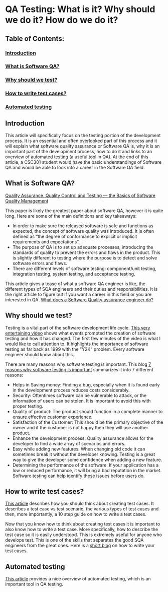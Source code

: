 # QA Testing: What is it? Why should we do it? How do we do it?

## Table of Contents:
### [Introduction](#introduction-1)
### [What is Software QA?](#what-is-software-qa-1)
### [Why should we test?](#why-should-we-test-1)
### [How to write test cases?](#how-to-write-test-cases-1)
### [Automated testing](#automated-testing-1)


## Introduction

This article will specifically focus on the testing portion of the development process. It is an essential and often overlooked part of this process and it will explain what software quality assurance or Software QA is, why it is an important part of the development process, how to do it and links to an overview of automated testing (a useful tool in QA). 
At the end of this article, a CSC301 student would have the basic understandings of Software QA and would be able to look into a career in the Software QA field.


## What is Software QA?

[Quality Assurance, Quality Control and Testing — the Basics of Software Quality Management](https://www.altexsoft.com/whitepapers/quality-assurance-quality-control-and-testing-the-basics-of-software-quality-management/)

This paper is likely the greatest paper about software QA, however it is quite long. Here are some of the main definitions and key takeaways:
- In order to make sure the released software is safe and functions as expected, the concept of software quality was introduced. It is often defined as “the degree of conformance to explicit or implicit requirements and expectations”.
- The purpose of QA is to set up adequate processes, introducing the standards of quality to prevent the errors and flaws in the product. This is slightly different to testing where the purpose is to detect and solve software errors and flaws.
- There are different levels of software testing: component/unit testing, integration testing, system testing, and acceptance testing.


This article gives a tease of what a software QA engineer is like, the different types of SQA engineers and their duties and responsibilities. It is the right article to figure out if you want a career in this field or you are interested in QA.
[What does a Software Quality assurance engineer do?](https://www.careerexplorer.com/careers/software-quality-assurance-engineer/)

## Why should we test?

Testing is a vital part of the software development life cycle.
[This very entertaining video](https://youtu.be/oLc9gVM8FBM) shows what events prompted the creation of software testing and how it has changed. The first few minutes of the video is what I would like to call attention to. It highlights the importance of software testing as far back as 1999 with the "Y2K" problem. Every software engineer should know about this.


There are many reasons why software testing is important. This blog [7 reasons why software testing is important](https://www.indiumsoftware.com/blog/why-software-testing/) summarizes it into 7 different reasons:
- Helps in Saving money: Finding a bug, especially when it is found early in the development process reduces costs considerably.
- Security: Oftentimes software can be vulnerable to attack, or the information of users can be stolen. It is important to avoid this with proper testing.
- Quality of product: The product should function in a complete manner to ensure effective customer experience.
- Satisfaction of the Customer: This should be the primary objective of the owner and if the customer is not happy then they will use another product.
- Enhance the development process: Quality assurance allows for the developer to find a wide array of scenarios and errors.
- Easy while adding new features: When changing old code it can sometimes break it without the developer knowing. Testing is a great way to give the developer some confidence when adding a new feature.
- Determining the performance of the software: If your application has a low or reduced performance, it will bring a bad reputation in the market. Software testing can help identify these issues before users do.


## How to write test cases?

[This article](https://www.coursera.org/articles/how-to-write-test-cases) describes how you should think about creating test cases. It describes a test case vs test scenario, the various types of test cases and then, more importantly, a 10 step guide on how to write a test cases.

Now that you know how to think about creating test cases it is important to also know how to write a test case. More specifically, how to describe the test case so it is easily understood. This is extremely useful for anyone who develops test. This is one of the skills that separates the good SQA engineers from the great ones.
Here is a [short blog](https://blog.testlodge.com/how-to-write-test-cases-for-software-with-sample/) on how to write your test cases. 

## Automated testing

[This article](./Automated_Testing.md) provides a nice overview of automated testing, which is an important tool in QA testing.
